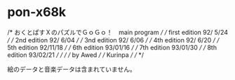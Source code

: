 # pon-x68k

/* おくとぱすＸのパズルでＧｏＧｏ！　main program     */
/*            		  first edition 92/ 5/24       */
/*    		            2nd edition 92/ 6/04       */
/*      	            3nd edition 92/ 6/06       */
/*          	    	4th edition 92/ 6/20       */
/*         	     	    5th edition 92/11/18       */
/*         	     	    6th edition 93/01/16       */
/*         	     	    7th edition 93/01/30       */
/*         	     	    8th edition 93/02/21       */
/*        	                                       */
/*			     by Awed                           */
/*			        Kurinpa                        */
/*			       	  		                       */

絵のデータと音楽データは含まれていません。
